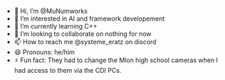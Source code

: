 - 👋 Hi, I’m @MuNumworks
- 👀 I’m interested in AI and framework developement 
- 🌱 I’m currently learning C++
- 💞️ I’m looking to collaborate on nothing for now
- 📫 How to reach me @systeme_eratz on discord
- 😄 Pronouns: he/him
- ⚡ Fun fact: They had to change the Mlon high school cameras when I had access to them via the CDI PCs.

<!---
MuNumworks/MuNumworks is a ✨ special ✨ repository because its `README.md` (this file) appears on your GitHub profile.
You can click the Preview link to take a look at your changes.
--->
